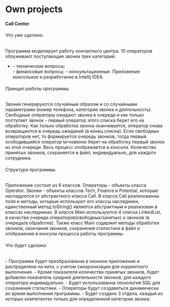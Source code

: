 # Own projects

<h4>Call Center</h4>

<h6>Что уже сделано.</h6>
<p>Программа моделирует работу контактного центра. 10 операторов облуживают поступающие звонки трех категорий:
<ul><li>- технические вопросы;</li>
- финансовые вопросы;
- консультационные.
Приложение консольное и разработанно в Intellij IDEA.</ul></p>
<h6>Принцип работы программы.</h6>
<p>Звонки генерируются случайным образом и со случайными параметрами (номер телефона, категория звонка и длительность). Свободные операторы ожидают звонка в очереди и как только поступает звонок - первый оператор этого списка берет его на обработку. Как только обработка звонка оканчивается, оператор снова возвращаются в очередь ожиданий (в конец списка). Если свободных операторов нет, то формируется очередь звонков, тогда первый осободившийся оператор мгновенно берет на обработку первый звонок из этой очереди. Весь процесс отображается в консоли. Количество принятых звонков, сохраняется в файл, индивидуально, для каждого сотрудника.</p>
<h6>Структура программы.</h6>
<p>Приложение состоит из 6 классов. Операторы - объекты класса Operator. Звонки - объекты классов Tech, Finance и Potential, которые наследуются от абстрактного класса Call. В классе Call реализованны поля и методы, котырые используют его классы наследники, единственный метод toString() является абстрактным и реализован в классах наследниках. В классе Main используются 4 списка LinkedList, в качестве очереди операторов(свободных/занятых) и звонков (в очереди/в обработке). Также класс Main содержит методы обработки звонков, окончания звонков, сохранения статистики в файл и отображения в консоли процесса работы программы.</p>
<h6>Что будет сделано.</h6>
- Программа будет преобразованна в оконное приложение и распределена на нити, с учетом синхронизации для корректного выполнения.
- Кроме показателя количества принятых звонков, будет добавлен показатель средней длительности звонков, для каждого оператора индивидуально.
- Будет использованна технология SQL для сохранения статистики.
- Операторы будут создаваться динамически во время выполнения программы.
- Будет создано 3 отдела, каждый из которых компетентен только для определенной категории звонка.
